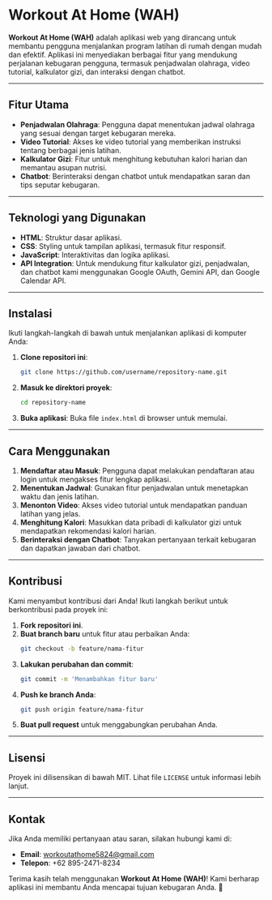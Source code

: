 # **Workout At Home (WAH)**

**Workout At Home (WAH)** adalah aplikasi web yang dirancang untuk membantu pengguna menjalankan program latihan di rumah dengan mudah dan efektif. Aplikasi ini menyediakan berbagai fitur yang mendukung perjalanan kebugaran pengguna, termasuk penjadwalan olahraga, video tutorial, kalkulator gizi, dan interaksi dengan chatbot.

---

## **Fitur Utama**

- **Penjadwalan Olahraga**:
  Pengguna dapat menentukan jadwal olahraga yang sesuai dengan target kebugaran mereka.
- **Video Tutorial**:
  Akses ke video tutorial yang memberikan instruksi tentang berbagai jenis latihan.
- **Kalkulator Gizi**:
  Fitur untuk menghitung kebutuhan kalori harian dan memantau asupan nutrisi.
- **Chatbot**:
  Berinteraksi dengan chatbot untuk mendapatkan saran dan tips seputar kebugaran.

---

## **Teknologi yang Digunakan**

- **HTML**: Struktur dasar aplikasi.
- **CSS**: Styling untuk tampilan aplikasi, termasuk fitur responsif.
- **JavaScript**: Interaktivitas dan logika aplikasi.
- **API Integration**: Untuk mendukung fitur kalkulator gizi, penjadwalan, dan chatbot kami menggunakan Google OAuth, Gemini API, dan Google Calendar API.

---

## **Instalasi**

Ikuti langkah-langkah di bawah untuk menjalankan aplikasi di komputer Anda:

1. **Clone repositori ini**:

   ```bash
   git clone https://github.com/username/repository-name.git
   ```

2. **Masuk ke direktori proyek**:

   ```bash
   cd repository-name
   ```

3. **Buka aplikasi**:
   Buka file `index.html` di browser untuk memulai.

---

## **Cara Menggunakan**

1. **Mendaftar atau Masuk**:
   Pengguna dapat melakukan pendaftaran atau login untuk mengakses fitur lengkap aplikasi.
2. **Menentukan Jadwal**:
   Gunakan fitur penjadwalan untuk menetapkan waktu dan jenis latihan.
3. **Menonton Video**:
   Akses video tutorial untuk mendapatkan panduan latihan yang jelas.
4. **Menghitung Kalori**:
   Masukkan data pribadi di kalkulator gizi untuk mendapatkan rekomendasi kalori harian.
5. **Berinteraksi dengan Chatbot**:
   Tanyakan pertanyaan terkait kebugaran dan dapatkan jawaban dari chatbot.

---

## **Kontribusi**

Kami menyambut kontribusi dari Anda! Ikuti langkah berikut untuk berkontribusi pada proyek ini:

1. **Fork repositori ini**.
2. **Buat branch baru** untuk fitur atau perbaikan Anda:
   ```bash
   git checkout -b feature/nama-fitur
   ```
3. **Lakukan perubahan dan commit**:
   ```bash
   git commit -m 'Menambahkan fitur baru'
   ```
4. **Push ke branch Anda**:
   ```bash
   git push origin feature/nama-fitur
   ```
5. **Buat pull request** untuk menggabungkan perubahan Anda.

---

## **Lisensi**

Proyek ini dilisensikan di bawah MIT. Lihat file `LICENSE` untuk informasi lebih lanjut.

---

## **Kontak**

Jika Anda memiliki pertanyaan atau saran, silakan hubungi kami di:

- **Email**: workoutathome5824@gmail.com
- **Telepon**: +62 895-2471-8234

Terima kasih telah menggunakan **Workout At Home (WAH)**! Kami berharap aplikasi ini membantu Anda mencapai tujuan kebugaran Anda. 🚀
